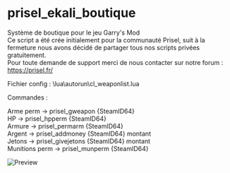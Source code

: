 # prisel_ekali_boutique
Système de boutique pour le jeu Garry's Mod<br>
Ce script a été crée initialement pour la communauté Prisel, suit à la fermeture nous avons décidé de partager tous nos scripts privées gratuitement.<br>
Pour toute demande de support merci de nous contacter sur notre forum : https://prisel.fr/

Fichier config : \lua\autorun\cl_weaponlist.lua<br>

Commandes :

Arme perm -> prisel_gweapon {SteamID64}<br>
HP -> prisel_hpperm {SteamID64}<br>
Armure -> prisel_permarm {SteamID64}<br>
Argent -> prisel_addmoney {SteamID64} montant<br>
Jetons -> prisel_givejetons {SteamID64} montant<br>
Munitions perm -> prisel_munperm {SteamID64}<br>

![Preview](https://i.imgur.com/n8HLSXD.png)


